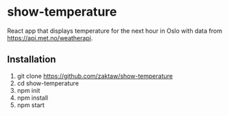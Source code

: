 # show-temperature

React app that displays temperature for the next hour in Oslo with data from https://api.met.no/weatherapi.

## Installation

1. git clone https://github.com/zaktaw/show-temperature
2. cd show-temperature
3. npm init
4. npm install
5. npm start